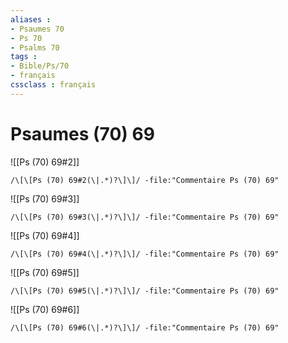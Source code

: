 ```yaml
---
aliases : 
- Psaumes 70
- Ps 70
- Psalms 70
tags : 
- Bible/Ps/70
- français
cssclass : français
---
```


# Psaumes (70) 69

![[Ps (70) 69#2]]

```query
/\[\[Ps (70) 69#2(\|.*)?\]\]/ -file:"Commentaire Ps (70) 69"
```

![[Ps (70) 69#3]]

```query
/\[\[Ps (70) 69#3(\|.*)?\]\]/ -file:"Commentaire Ps (70) 69"
```

![[Ps (70) 69#4]]

```query
/\[\[Ps (70) 69#4(\|.*)?\]\]/ -file:"Commentaire Ps (70) 69"
```

![[Ps (70) 69#5]]

```query
/\[\[Ps (70) 69#5(\|.*)?\]\]/ -file:"Commentaire Ps (70) 69"
```

![[Ps (70) 69#6]]

```query
/\[\[Ps (70) 69#6(\|.*)?\]\]/ -file:"Commentaire Ps (70) 69"
```

